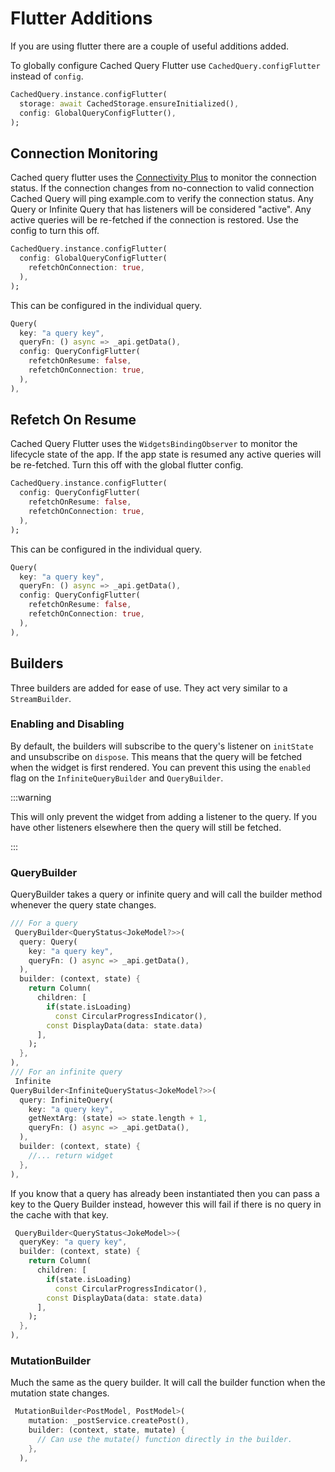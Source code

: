 # Flutter Additions

If you are using flutter there are a couple of useful additions added.

To globally configure Cached Query Flutter use `CachedQuery.configFlutter` instead of `config`.

```dart
CachedQuery.instance.configFlutter(
  storage: await CachedStorage.ensureInitialized(),
  config: GlobalQueryConfigFlutter(),
);
```

## Connection Monitoring

Cached query flutter uses the [Connectivity Plus](https://pub.dev/packages/connectivity_plus) to monitor the connection
status. If the connection changes from no-connection to valid connection Cached Query will ping example.com to verify the
connection status. Any Query or Infinite Query that has listeners will be considered "active". Any active queries will be
re-fetched if the connection is restored. Use the config to turn this off.

```dart
CachedQuery.instance.configFlutter(
  config: GlobalQueryConfigFlutter(
    refetchOnConnection: true,
  ),
);
```

This can be configured in the individual query.

```dart
Query(
  key: "a query key",
  queryFn: () async => _api.getData(),
  config: QueryConfigFlutter(
    refetchOnResume: false,
    refetchOnConnection: true,
  ),
),
```

## Refetch On Resume

Cached Query Flutter uses the `WidgetsBindingObserver` to monitor the lifecycle state of the app. If the app state is
resumed any active queries will be re-fetched. Turn this off with the global flutter config.

```dart
CachedQuery.instance.configFlutter(
  config: QueryConfigFlutter(
    refetchOnResume: false,
    refetchOnConnection: true,
  ),
);
```

This can be configured in the individual query.

```dart
Query(
  key: "a query key",
  queryFn: () async => _api.getData(),
  config: QueryConfigFlutter(
    refetchOnResume: false,
    refetchOnConnection: true,
  ),
),
```

## Builders

Three builders are added for ease of use. They act very similar to a `StreamBuilder`.

### Enabling and Disabling

By default, the builders will subscribe to the query's listener on `initState` and unsubscribe on `dispose`.
This means that the query will be fetched when the widget is first rendered. You can prevent this using the `enabled` flag
on the `InfiniteQueryBuilder` and `QueryBuilder`.

:::warning

This will only prevent the widget from adding a listener to the query. If you have other listeners elsewhere then the
query will still be fetched.

:::

### QueryBuilder

QueryBuilder takes a query or infinite query and will call the builder method whenever the query state changes.

```dart
/// For a query
 QueryBuilder<QueryStatus<JokeModel?>>(
  query: Query(
    key: "a query key",
    queryFn: () async => _api.getData(),
  ),
  builder: (context, state) {
    return Column(
      children: [
        if(state.isLoading)
          const CircularProgressIndicator(),
        const DisplayData(data: state.data)
      ],
    );
  },
),
/// For an infinite query
 Infinite
QueryBuilder<InfiniteQueryStatus<JokeModel?>>(
  query: InfiniteQuery(
    key: "a query key",
    getNextArg: (state) => state.length + 1,
    queryFn: () async => _api.getData(),
  ),
  builder: (context, state) {
    //... return widget
  },
),
```

If you know that a query has already been instantiated then you can pass a key to the Query Builder instead, however this will fail if there is no query in the cache with that key.

```dart
 QueryBuilder<QueryStatus<JokeModel>>(
  queryKey: "a query key",
  builder: (context, state) {
    return Column(
      children: [
        if(state.isLoading)
          const CircularProgressIndicator(),
        const DisplayData(data: state.data)
      ],
    );
  },
),
```

### MutationBuilder

Much the same as the query builder. It will call the builder function when the mutation state changes.

```dart
 MutationBuilder<PostModel, PostModel>(
    mutation: _postService.createPost(),
    builder: (context, state, mutate) {
      // Can use the mutate() function directly in the builder.
    },
  ),
```
